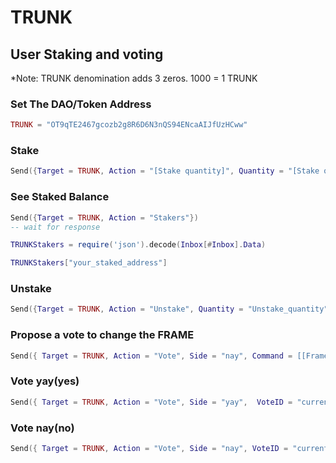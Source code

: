 # TRUNK
## User Staking and voting
*Note: TRUNK denomination adds 3 zeros. 1000 = 1 TRUNK

### Set The DAO/Token Address

```lua
TRUNK = "OT9qTE2467gcozb2g8R6D6N3nQS94ENcaAIJfUzHCww"
```

### Stake

```lua
Send({Target = TRUNK, Action = "[Stake quantity]", Quantity = "[Stake quantity]"})
```
### See Staked Balance

```lua
Send({Target = TRUNK, Action = "Stakers"})
-- wait for response

TRUNKStakers = require('json').decode(Inbox[#Inbox].Data)

TRUNKStakers["your_staked_address"]
```
### Unstake

```lua
Send({Target = TRUNK, Action = "Unstake", Quantity = "Unstake_quantity" })
```
### Propose a vote to change the FRAME

```lua
Send({ Target = TRUNK, Action = "Vote", Side = "nay", Command = [[FrameID= "Arweave_tx_ID_here"]]})
```

### Vote yay(yes)

```lua
Send({ Target = TRUNK, Action = "Vote", Side = "yay",  VoteID = "current_vote_number" })
```
### Vote nay(no)

```lua
Send({ Target = TRUNK, Action = "Vote", Side = "nay", VoteID = "current_vote_number" })
```

